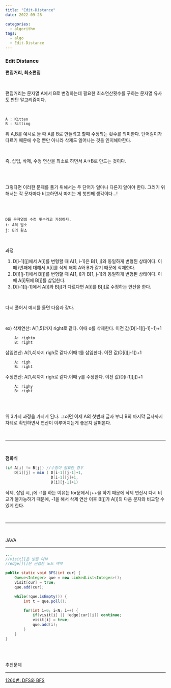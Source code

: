 ```yaml
---
title: "Edit-Distance"
date: 2022-09-28

categories:
  - algorithm
tags:
  - algo
  - Edit-Distance
---
```


### Edit Distance

**편집거리, 최소편짐**

<br>

편집거리는 문자열 A에서 B로 변경하는데 필요한 최소연산횟수를 구하는 문자열 유사도 판단 알고리즘이다.

<br>

```
A : Kitten
B : Sitting
```

위 A,B를 예시로 들 때 A를 B로 만들려고 할때 수정되는 횟수를 의미한다. 단어길이가 다르기 때문에 수정 뿐만 아니라 삭제도 일어나는 것을 인지해야한다.

<br>

즉, 삽입, 삭제, 수정 연산을 최소로 하면서 A->B로 만드는 것이다.

<br>
<br>

그렇다면 이러한 문제를 풀기 위해서는 두 단어가 얼마나 다른지 알아야 한다. 그러기 위해서는 각 문자마다 비교하면서 따지는 게 첫번째 생각이다...!

<br>
<br>

```
D를 문자열의 수정 횟수라고 가정하자.
i: A의 원소
j: B의 원소
```

<br>

과정
1. D[i-1][j]에서 A[i]를 변형할 때 A[1, i-1]은 B[1, j]와 동일하게 변형된 상태이다. 이때 i번째에 대해서 A[i]를 삭제 해야 A와 B가 같기 때문에 삭제한다.
2. D[i][j-1]에서 B[j]를 변형할 때 A[1, i]가 B[1, j-1]와 동일하게 변형된 상태이다. 이때 A[i]뒤에 B[j]를 삽입한다.
3. D[i-1][j-1]에서 A[i]와 B[j]가 다르다면 A[i]를 B[j]로 수정하는 연산을 한다.

<br>

다시 풀어서 예시를 들면 다음과 같다.

<br>

ex)
삭제연산: A[1,5]까지 right로 같다. 이때 o를 삭제한다. 이전 값(D[i-1][j-1]+1)+1

```
    A: righto
    B: right
```
삽입연산: A[1,4]까지 righ로 같다.이때 t를 삽입한다. 이전 값(D[i][j-1])+1
```
    A: righ
    B: right
```
수정연산: A[1,4]까지 righ로 같다.이때 y를 수정한다. 이전 값(D[i-1][j])+1
```
    A: righy
    B: right
```
<br>

<br>

위 3가지 과정을 가지게 된다. 그러면 이제 A의 첫번째 글자 부터 B의 마지막 글자까지 차례로 확인하면서 연산이 이루어지는게 좋은지 살펴본다.

<br>

---

<br>

**점화식**

```java
(if A[i] != B[j]) //수정이 필요한 경우
    D[i][j] = min ( D[i-1][j-1]+1, 
	                D[i-1][j]+1,
		            D[i][j-1]+1)
```

삭제, 삽입 시, j에 -1를 하는 이유는 for문에서 j++을 하기 때문에 삭제 연산시 다시 비교가 불가능하기 때문에, -1을 해서 삭제 연산 이후 B[j]가 A[i]의 다음 문자와 비교할 수 있게 한다.

<br>

---

<br>

JAVA

---

```java
...
//visit[]은 방문 여부
//edge[][]은 근접한 노드 여부

public static void BFS(int cur) {
	Queue<Integer> que = new LinkedList<Integer>();
	visit[cur] = true;
	que.add(cur);

	while(!que.isEmpty()) {
		int t = que.poll();

		for(int i=0; i<N; i++) {
			if(visit[i] || !edge[cur][i]) continue;
			visit[i] = true;
			que.add(i);
		}
	}
}
```
<br><br>

추천문제

---

[1260번: DFS와 BFS](https://www.acmicpc.net/problem/1260)

<br><br>